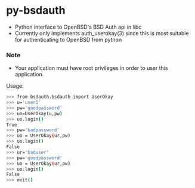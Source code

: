 # py-bsdauth

- Python interface to OpenBSD's BSD Auth api in libc
- Currently only implements auth_userokay(3) since this is most suitable for authenticating to OpenBSD from python

### Note
- Your application must have root privileges in order to user this application.

Usage:
```sh
>>> from bsdauth.bsdauth import UserOkay
>>> u='user1'
>>> pw='goodpassword'
>>> uo=UserOkay(u,pw)
>>> uo.login()
True
>>> pw='badpassword'
>>> uo = UserOkay(ur,pw)
>>> uo.login()
False
>>> ur='baduser'
>>> pw='goodpassword'
>>> uo = UserOkay(ur,pw)
>>> uo.login()
False
>>> exit()
```
